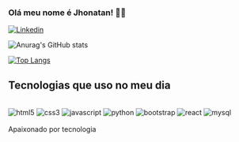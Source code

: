 ### Olá meu nome é Jhonatan! 🙋‍♂️
[![Linkedin](https://img.shields.io/badge/LinkedIn-0077B5?style=for-the-badge&logo=linkedin&logoColor=white)](https://www.linkedin.com/in/jhonatan-machado-barros-7b2491197/)

![Anurag's GitHub stats](https://github-readme-stats.vercel.app/api?username=jhonatan251100&show_icons=true&theme=dark)

[![Top Langs](https://github-readme-stats.vercel.app/api/top-langs/?username=jhonatan251100)](https://github.com/jhonatan251100/github-readme-stats)


## Tecnologias que uso no meu dia

<div style="display: inline_block"><br/>
<img aling="center" alt="html5" src="https://img.shields.io/badge/HTML5-E34F26?style=for-the-badge&logo=html5&logoColor=white"/>
<img aling="center" alt="css3" src="https://img.shields.io/badge/CSS3-1572B6?style=for-the-badge&logo=css3&logoColor=white"/>
<img aling="center" alt="javascript" src="https://img.shields.io/badge/JavaScript-F7DF1E?style=for-the-badge&logo=javascript&logoColor=black"/>
<img aling="center" alt="python" src="https://img.shields.io/badge/Python-14354C?style=for-the-badge&logo=python&logoColor=white"/>
<img aling="center" alt="bootstrap" src="https://img.shields.io/badge/Bootstrap-563D7C?style=for-the-badge&logo=bootstrap&logoColor=white"/>
<img aling="center" alt="react" src="https://img.shields.io/badge/React-20232A?style=for-the-badge&logo=react&logoColor=61DAFB"/>
<img aling="center" alt="mysql" src="https://img.shields.io/badge/MySQL-00000F?style=for-the-badge&logo=mysql&logoColor=white"/>
</div><br/>
Apaixonado por tecnologia
